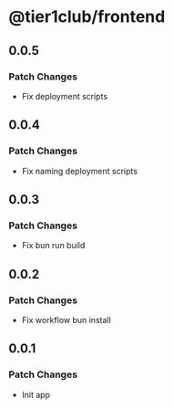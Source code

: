 # @tier1club/frontend

## 0.0.5

### Patch Changes

- Fix deployment scripts

## 0.0.4

### Patch Changes

- Fix naming deployment scripts

## 0.0.3

### Patch Changes

- Fix bun run build

## 0.0.2

### Patch Changes

- Fix workflow bun install

## 0.0.1

### Patch Changes

- Init app
